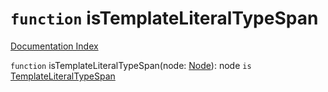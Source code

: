 # `function` isTemplateLiteralTypeSpan

[Documentation Index](../README.md)

`function` isTemplateLiteralTypeSpan(node: [Node](../private.interface.Node/README.md)): node `is` [TemplateLiteralTypeSpan](../private.interface.TemplateLiteralTypeSpan/README.md)